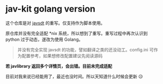 # jav-kit golang version
这个仓库是对 [javsdt](https://github.com/junerain123/javsdt) 的重写。仅支持作为脚本使用。

原仓库并没有完全适配 *nix 系统，所以想到了重写。重写过程中再次认识到 python 过于动态，遂改为使用 Golang。

>并没有完全实现 javsdt 的功能，譬如翻译之类的还没动工。config.ini 可作为配置参考，如果想修改配置建议先阅读源码

**若 javlibrary 返回多个详情页，会出错。目前未完成适配**

目前对我来说已经能用了，最近也没时间。所以天知道什么时候会更新 :disappointed_relieved: